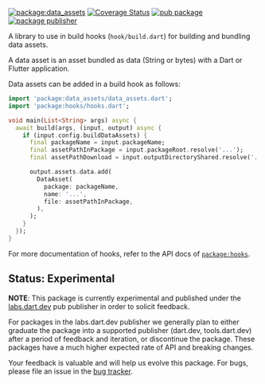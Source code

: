 [![package:data_assets](https://github.com/dart-lang/native/actions/workflows/native.yaml/badge.svg)](https://github.com/dart-lang/native/actions/workflows/native.yaml)
[![Coverage Status](https://coveralls.io/repos/github/dart-lang/native/badge.svg?branch=main)](https://coveralls.io/github/dart-lang/native?branch=main)
[![pub package](https://img.shields.io/pub/v/data_assets.svg)](https://pub.dev/packages/data_assets)
[![package publisher](https://img.shields.io/pub/publisher/data_assets.svg)](https://pub.dev/packages/data_assets/publisher)

A library to use in build hooks (`hook/build.dart`) for building and bundling
data assets.

A data asset is an asset bundled as data (String or bytes) with a Dart or
Flutter application.

Data assets can be added in a build hook as follows:

<!-- file://./example/api/data_assets_snippet.dart -->
```dart
import 'package:data_assets/data_assets.dart';
import 'package:hooks/hooks.dart';

void main(List<String> args) async {
  await build(args, (input, output) async {
    if (input.config.buildDataAssets) {
      final packageName = input.packageName;
      final assetPathInPackage = input.packageRoot.resolve('...');
      final assetPathDownload = input.outputDirectoryShared.resolve('...');

      output.assets.data.add(
        DataAsset(
          package: packageName,
          name: '...',
          file: assetPathInPackage,
        ),
      );
    }
  });
}
```

For more documentation of hooks, refer to the API docs of
[`package:hooks`](https://pub.dev/packages/hooks).

## Status: Experimental

**NOTE**: This package is currently experimental and published under the
[labs.dart.dev](https://dart.dev/dart-team-packages) pub publisher in order to
solicit feedback. 

For packages in the labs.dart.dev publisher we generally plan to either graduate
the package into a supported publisher (dart.dev, tools.dart.dev) after a period
of feedback and iteration, or discontinue the package. These packages have a
much higher expected rate of API and breaking changes.

Your feedback is valuable and will help us evolve this package. 
For bugs, please file an issue in the 
[bug tracker](https://github.com/dart-lang/native/issues).

